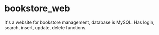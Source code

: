 # bookstore_web
It's a website for bookstore management, database is MySQL. Has login, search, insert, update, delete functions.
